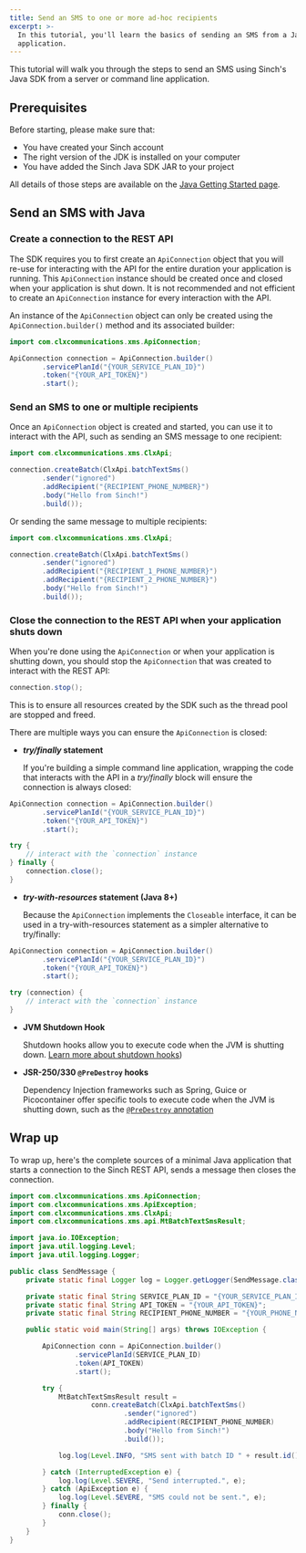 ```yaml
---
title: Send an SMS to one or more ad-hoc recipients
excerpt: >-
  In this tutorial, you'll learn the basics of sending an SMS from a Java
  application.
---
```

This tutorial will walk you through the steps to send an SMS using Sinch's Java SDK from a server or command line application.

## Prerequisites

Before starting, please make sure that:

 - You have created your Sinch account
 - The right version of the JDK is installed on your computer
 - You have added the Sinch Java SDK JAR to your project

All details of those steps are available on the [Java Getting Started page](doc:tutorials-java).

## Send an SMS with Java

### Create a connection to the REST API

The SDK requires you to first create an `ApiConnection` object that you will re-use for interacting with the API for the entire duration your application is running. This `ApiConnection` instance should be created once and closed when your application is shut down. It is not recommended and not efficient to create an `ApiConnection` instance for every interaction with the API.

An instance of the `ApiConnection` object can only be created using the `ApiConnection.builder()` method and its associated builder:

```java
import com.clxcommunications.xms.ApiConnection;

ApiConnection connection = ApiConnection.builder()
        .servicePlanId("{YOUR_SERVICE_PLAN_ID}")
        .token("{YOUR_API_TOKEN}")
        .start();
```

### Send an SMS to one or multiple recipients

Once an `ApiConnection` object is created and started, you can use it to interact with the API, such as sending an SMS message to one recipient:

```java
import com.clxcommunications.xms.ClxApi;

connection.createBatch(ClxApi.batchTextSms()
        .sender("ignored")
        .addRecipient("{RECIPIENT_PHONE_NUMBER}")
        .body("Hello from Sinch!")
        .build());
```

Or sending the same message to multiple recipients:

```java
import com.clxcommunications.xms.ClxApi;

connection.createBatch(ClxApi.batchTextSms()
        .sender("ignored")
        .addRecipient("{RECIPIENT_1_PHONE_NUMBER}")
        .addRecipient("{RECIPIENT_2_PHONE_NUMBER}")
        .body("Hello from Sinch!")
        .build());
```

### Close the connection to the REST API when your application shuts down

When you're done using the `ApiConnection` or when your application is shutting down, you should stop the `ApiConnection` that was created to interact with the REST API:

```java
connection.stop();
```

This is to ensure all resources created by the SDK such as the thread pool are stopped and freed. 

There are multiple ways you can ensure the `ApiConnection` is closed:

 - **_try/finally_ statement**
   
   If you're building a simple command line application, wrapping the code that interacts with the API in a _try/finally_ block will ensure the connection is always closed:
   
``` java 
ApiConnection connection = ApiConnection.builder()
        .servicePlanId("{YOUR_SERVICE_PLAN_ID}")
        .token("{YOUR_API_TOKEN}")
        .start();

try {
    // interact with the `connection` instance
} finally {
    connection.close();
}
```

 - **_try-with-resources_ statement (Java 8+)**
  
   Because the `ApiConnection` implements the `Closeable` interface, it can be used in a try-with-resources statement as a simpler alternative to try/finally:
   
``` java 
ApiConnection connection = ApiConnection.builder()
        .servicePlanId("{YOUR_SERVICE_PLAN_ID}")
        .token("{YOUR_API_TOKEN}")
        .start();

try (connection) {
    // interact with the `connection` instance
}
```  
 
 - **JVM Shutdown Hook**
 
   Shutdown hooks allow you to execute code when the JVM is shutting down. [Learn more about shutdown hooks](https://docs.oracle.com/javase/8/docs/api/java/lang/Runtime.html#addShutdownHook-java.lang.Thread-))
 
 - **JSR-250/330 `@PreDestroy` hooks**
 
   Dependency Injection frameworks such as Spring, Guice or Picocontainer offer specific tools to execute code when the JVM is shutting down, such as the [`@PreDestroy` annotation](https://docs.oracle.com/javase/8/docs/api/javax/annotation/PreDestroy.html)
  
## Wrap up

To wrap up, here's the complete sources of a minimal Java application that starts a connection to the Sinch REST API, sends a message then closes the connection.

```java
import com.clxcommunications.xms.ApiConnection;
import com.clxcommunications.xms.ApiException;
import com.clxcommunications.xms.ClxApi;
import com.clxcommunications.xms.api.MtBatchTextSmsResult;

import java.io.IOException;
import java.util.logging.Level;
import java.util.logging.Logger;

public class SendMessage {
    private static final Logger log = Logger.getLogger(SendMessage.class.getName());

    private static final String SERVICE_PLAN_ID = "{YOUR_SERVICE_PLAN_ID}";
    private static final String API_TOKEN = "{YOUR_API_TOKEN}";
    private static final String RECIPIENT_PHONE_NUMBER = "{YOUR_PHONE_NUMBER}";

    public static void main(String[] args) throws IOException {

        ApiConnection conn = ApiConnection.builder()
                .servicePlanId(SERVICE_PLAN_ID)
                .token(API_TOKEN)
                .start();

        try {
            MtBatchTextSmsResult result =
                    conn.createBatch(ClxApi.batchTextSms()
                            .sender("ignored")
                            .addRecipient(RECIPIENT_PHONE_NUMBER)
                            .body("Hello from Sinch!")
                            .build());

            log.log(Level.INFO, "SMS sent with batch ID " + result.id());

        } catch (InterruptedException e) {
            log.log(Level.SEVERE, "Send interrupted.", e);
        } catch (ApiException e) {
            log.log(Level.SEVERE, "SMS could not be sent.", e);
        } finally {
            conn.close();  
        }
    }                
}
```

